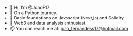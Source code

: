 - 👋 Hi, I’m @JoaoF17
- 👀 On a Python journey. 
- 🌱 Basic foundations on Javascript (Next,js) and Solidity
- 💞️ Web3 and data analysis enthusiast.
- 📫 You can reach me at: joao_fernandess17@hotmail.com

<!---
JoaoF17/JoaoF17 is a ✨ special ✨ repository because its `README.md` (this file) appears on your GitHub profile.
You can click the Preview link to take a look at your changes.
--->
